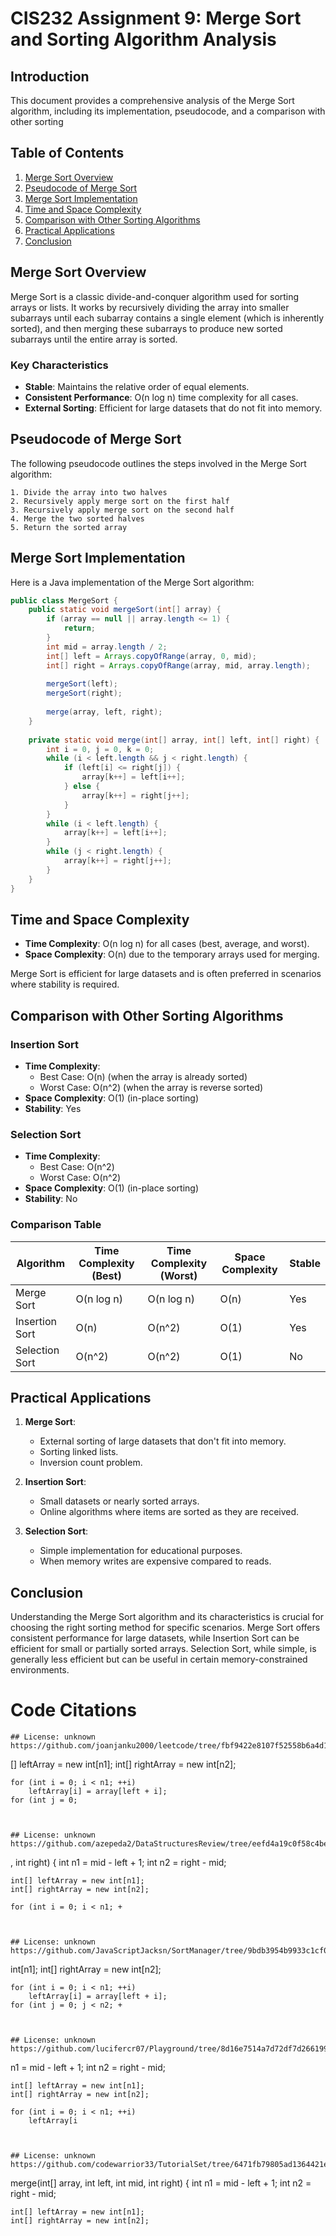 # CIS232 Assignment 9: Merge Sort and Sorting Algorithm Analysis

## Introduction

This document provides a comprehensive analysis of the Merge Sort algorithm, including its implementation, pseudocode, and a comparison with other sorting 
## Table of Contents

1. [Merge Sort Overview](#merge-sort-overview)
2. [Pseudocode of Merge Sort](#pseudocode-of-merge-sort)
3. [Merge Sort Implementation](#merge-sort-implementation)
4. [Time and Space Complexity](#time-and-space-complexity)
5. [Comparison with Other Sorting Algorithms](#comparison-with-other-sorting-algorithms)
6. [Practical Applications](#practical-applications)
7. [Conclusion](#conclusion)

## Merge Sort Overview

Merge Sort is a classic divide-and-conquer algorithm used for sorting arrays or lists. It works by recursively dividing the array into smaller subarrays until each subarray contains a single element (which is inherently sorted), and then merging these subarrays to produce new sorted subarrays until the entire array is sorted.

### Key Characteristics
- **Stable**: Maintains the relative order of equal elements.
- **Consistent Performance**: O(n log n) time complexity for all cases.
- **External Sorting**: Efficient for large datasets that do not fit into memory.

## Pseudocode of Merge Sort

The following pseudocode outlines the steps involved in the Merge Sort algorithm:

```
1. Divide the array into two halves
2. Recursively apply merge sort on the first half
3. Recursively apply merge sort on the second half
4. Merge the two sorted halves
5. Return the sorted array
```

## Merge Sort Implementation

Here is a Java implementation of the Merge Sort algorithm:

```java
public class MergeSort {
    public static void mergeSort(int[] array) {
        if (array == null || array.length <= 1) {
            return;
        }
        int mid = array.length / 2;
        int[] left = Arrays.copyOfRange(array, 0, mid);
        int[] right = Arrays.copyOfRange(array, mid, array.length);
        
        mergeSort(left);
        mergeSort(right);
        
        merge(array, left, right);
    }
    
    private static void merge(int[] array, int[] left, int[] right) {
        int i = 0, j = 0, k = 0;
        while (i < left.length && j < right.length) {
            if (left[i] <= right[j]) {
                array[k++] = left[i++];
            } else {
                array[k++] = right[j++];
            }
        }
        while (i < left.length) {
            array[k++] = left[i++];
        }
        while (j < right.length) {
            array[k++] = right[j++];
        }
    }
}
```

## Time and Space Complexity

- **Time Complexity**: O(n log n) for all cases (best, average, and worst).
- **Space Complexity**: O(n) due to the temporary arrays used for merging.

Merge Sort is efficient for large datasets and is often preferred in scenarios where stability is required.

## Comparison with Other Sorting Algorithms

### Insertion Sort

- **Time Complexity**: 
  - Best Case: O(n) (when the array is already sorted)
  - Worst Case: O(n^2) (when the array is reverse sorted)
- **Space Complexity**: O(1) (in-place sorting)
- **Stability**: Yes

### Selection Sort

- **Time Complexity**: 
  - Best Case: O(n^2)
  - Worst Case: O(n^2)
- **Space Complexity**: O(1) (in-place sorting)
- **Stability**: No

### Comparison Table

| Algorithm    | Time Complexity (Best) | Time Complexity (Worst) | Space Complexity | Stable |
|--------------|------------------------|-------------------------|-------------------|--------|
| Merge Sort   | O(n log n)             | O(n log n)              | O(n)              | Yes    |
| Insertion Sort| O(n)                   | O(n^2)                  | O(1)              | Yes    |
| Selection Sort| O(n^2)                 | O(n^2)                  | O(1)              | No     |

## Practical Applications

1. **Merge Sort**:
   - External sorting of large datasets that don't fit into memory.
   - Sorting linked lists.
   - Inversion count problem.

2. **Insertion Sort**:
   - Small datasets or nearly sorted arrays.
   - Online algorithms where items are sorted as they are received.

3. **Selection Sort**:
   - Simple implementation for educational purposes.
   - When memory writes are expensive compared to reads.

## Conclusion

Understanding the Merge Sort algorithm and its characteristics is crucial for choosing the right sorting method for specific scenarios. Merge Sort offers consistent performance for large datasets, while Insertion Sort can be efficient for small or partially sorted arrays. Selection Sort, while simple, is generally less efficient but can be useful in certain memory-constrained environments.

# Code Citations
``` 
## License: unknown
https://github.com/joanjanku2000/leetcode/tree/fbf9422e8107f52558b6a4d17f90786f3cb6fecd/src/leet/merge/sort/Solution.java

```
[] leftArray = new int[n1];
    int[] rightArray = new int[n2];

    for (int i = 0; i < n1; ++i)
        leftArray[i] = array[left + i];
    for (int j = 0;
```


## License: unknown
https://github.com/azepeda2/DataStructuresReview/tree/eefd4a19c0f58c4be912fd3a400368a3d0b5e88b/MergeSort.java

```
, int right) {
    int n1 = mid - left + 1;
    int n2 = right - mid;

    int[] leftArray = new int[n1];
    int[] rightArray = new int[n2];

    for (int i = 0; i < n1; +
```


## License: unknown
https://github.com/JavaScriptJacksn/SortManager/tree/9bdb3954b9933c1cf00a6be94d07a6074abdaad1/src/main/java/com/sparta/jjackson/sorters/MergeSorter.java

```
int[n1];
    int[] rightArray = new int[n2];

    for (int i = 0; i < n1; ++i)
        leftArray[i] = array[left + i];
    for (int j = 0; j < n2; +
```


## License: unknown
https://github.com/lucifercr07/Playground/tree/8d16e7514a7d72df7d2661999301aea7cdee8449/src/main/java/arrays/sort/MergeSort.java

```
n1 = mid - left + 1;
    int n2 = right - mid;

    int[] leftArray = new int[n1];
    int[] rightArray = new int[n2];

    for (int i = 0; i < n1; ++i)
        leftArray[i
```


## License: unknown
https://github.com/codewarrior33/TutorialSet/tree/6471fb79805ad1364421e970c2323c458633b649/Search%26Sort/Sorting.java

```
merge(int[] array, int left, int mid, int right) {
    int n1 = mid - left + 1;
    int n2 = right - mid;

    int[] leftArray = new int[n1];
    int[] rightArray = new int[n2];
```
```
